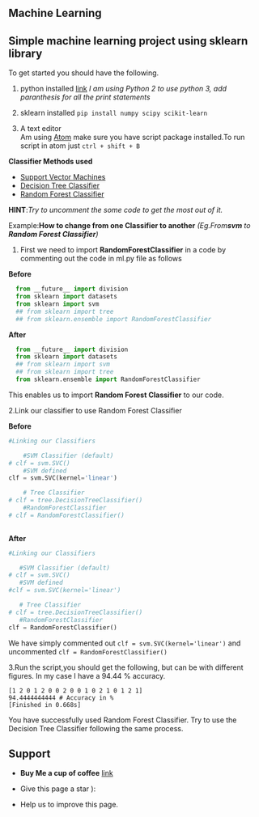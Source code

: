  ## Machine Learning

## Simple machine learning project using sklearn library

To get started you should have the following.

1. python installed [link](https://www.python.org/downloads/)  *I am using Python 2 to use python 3, add paranthesis for all the print statements*
   
2. sklearn installed ``pip install numpy scipy scikit-learn``

3. A text editor <br>
    Am using [Atom](https://atom.io/) make sure you have script package installed.To run script in atom just ``ctrl + shift + B``   
  
**Classifier Methods used** <br>
  * [Support Vector Machines](http://scikit-learn.org/stable/modules/svm.html) <br>
  * [Decision Tree Classifier ](http://scikit-learn.org/stable/modules/generated/sklearn.tree.DecisionTreeClassifier.html) <br>
  * [Random Forest Classifier](http://scikit-learn.org/stable/modules/generated/sklearn.ensemble.RandomForestClassifier.html)<br>

**HINT**:*Try to uncomment the some code to get the most out of it.*

Example:**How to change from one Classifier to another** *(Eg.From**svm** to **Random Forest Classifier**)* <br>

1. First we need to import **RandomForestClassifier** in a code by commenting out the code in ml.py file as follows <br>

**Before**

```python
  from __future__ import division
  from sklearn import datasets
  from sklearn import svm
  ## from sklearn import tree
  ## from sklearn.ensemble import RandomForestClassifier

```
**After**

```python
  from __future__ import division
  from sklearn import datasets
  ## from sklearn import svm
  ## from sklearn import tree
  from sklearn.ensemble import RandomForestClassifier
```

This enables us to import **Random Forest Classifier** to our code.

2.Link our classifier to use Random Forest Classifier

**Before**

```python
#Linking our Classifiers

    #SVM Classifier (default)
# clf = svm.SVC()
    #SVM defined
clf = svm.SVC(kernel='linear')

    # Tree Classifier
# clf = tree.DecisionTreeClassifier()
    #RandomForestClassifier
# clf = RandomForestClassifier()
  
```
 **After**
 
 ```python
 #Linking our Classifiers

    #SVM Classifier (default)
# clf = svm.SVC()
    #SVM defined
#clf = svm.SVC(kernel='linear')

    # Tree Classifier
# clf = tree.DecisionTreeClassifier()
    #RandomForestClassifier
clf = RandomForestClassifier()
 
 ```
 We have simply commented out ``clf = svm.SVC(kernel='linear')`` and uncommented ``clf = RandomForestClassifier()``
 
 3.Run the script,you should get the following, but can be with different figures. In my case I have a 94.44 % accuracy.
 ```
 [1 2 0 1 2 0 0 2 0 0 1 0 2 1 0 1 2 1]
94.4444444444 # Accuracy in %
[Finished in 0.668s]
 ```
 You have successfully used Random Forest Classifier. Try to use the Decision Tree Classifier following the same process.
## Support
- **Buy Me a cup of coffee** [link](https://buymeacoff.ee/UOoP6At7H) 

- Give this page a star ): 
- Help us to improve this page.

